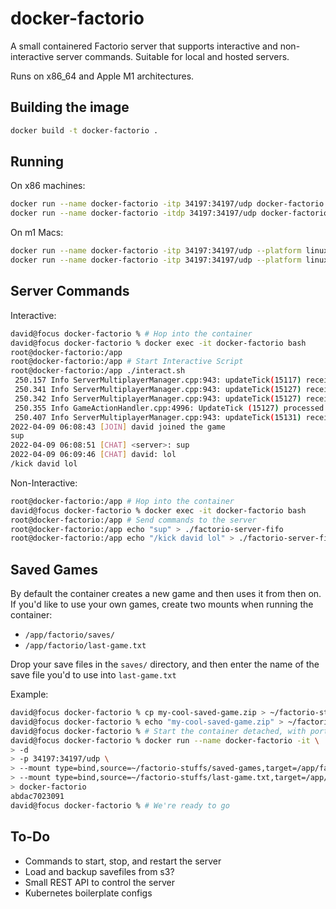 # docker-factorio

A small containered Factorio server that supports interactive and non-interactive server commands. Suitable for local and hosted servers.

Runs on x86_64 and Apple M1 architectures.

## Building the image
```bash
docker build -t docker-factorio .
```

## Running
On x86 machines:
```bash
docker run --name docker-factorio -itp 34197:34197/udp docker-factorio
docker run --name docker-factorio -itdp 34197:34197/udp docker-factorio # runs detached
```

On m1 Macs:
```bash
docker run --name docker-factorio -itp 34197:34197/udp --platform linux/amd64 docker-factorio # ctrl-c kills server
docker run --name docker-factorio -itp 34197:34197/udp --platform linux/amd64 docker-factorio # runs detached
```

## Server Commands

Interactive:
```bash
david@focus docker-factorio % # Hop into the container
david@focus docker-factorio % docker exec -it docker-factorio bash
root@docker-factorio:/app
root@docker-factorio:/app # Start Interactive Script
root@docker-factorio:/app ./interact.sh
 250.157 Info ServerMultiplayerManager.cpp:943: updateTick(15117) received stateChanged peerID(1) oldState(ConnectedDownloadingMap) newState(ConnectedLoadingMap)
 250.341 Info ServerMultiplayerManager.cpp:943: updateTick(15127) received stateChanged peerID(1) oldState(ConnectedLoadingMap) newState(TryingToCatchUp)
 250.342 Info ServerMultiplayerManager.cpp:943: updateTick(15127) received stateChanged peerID(1) oldState(TryingToCatchUp) newState(WaitingForCommandToStartSendingTickClosures)
 250.355 Info GameActionHandler.cpp:4996: UpdateTick (15127) processed PlayerJoinGame peerID(1) playerIndex(0) mode(connect) 
 250.407 Info ServerMultiplayerManager.cpp:943: updateTick(15131) received stateChanged peerID(1) oldState(WaitingForCommandToStartSendingTickClosures) newState(InGame)
2022-04-09 06:08:43 [JOIN] david joined the game
sup
2022-04-09 06:08:51 [CHAT] <server>: sup
2022-04-09 06:09:46 [CHAT] david: lol
/kick david lol
```

Non-Interactive:
```bash
root@docker-factorio:/app # Hop into the container
david@focus docker-factorio % docker exec -it docker-factorio bash
root@docker-factorio:/app # Send commands to the server
root@docker-factorio:/app echo "sup" > ./factorio-server-fifo
root@docker-factorio:/app echo "/kick david lol" > ./factorio-server-fifo
```

## Saved Games

By default the container creates a new game and then uses it from then on. If you'd like to use your own games, create two mounts when running the container:
- `/app/factorio/saves/`
- `/app/factorio/last-game.txt`

Drop your save files in the `saves/` directory, and then enter the name of the save file you'd to use into `last-game.txt` 

Example: 
```bash
david@focus docker-factorio % cp my-cool-saved-game.zip > ~/factorio-stuffs/saved-games/ 
david@focus docker-factorio % echo "my-cool-saved-game.zip" > ~/factorio-stuffs/last-game.txt 
david@focus docker-factorio % # Start the container detached, with ports mounted, and the two binds mentioned above
david@focus docker-factorio % docker run --name docker-factorio -it \
> -d
> -p 34197:34197/udp \
> --mount type=bind,source=~/factorio-stuffs/saved-games,target=/app/factorio/saved_games \
> --mount type=bind,source=~/factorio-stuffs/last-game.txt,target=/app/factorio/last-game.txt \
> docker-factorio
abdac7023091
david@focus docker-factorio % # We're ready to go
```

## To-Do
- Commands to start, stop, and restart the server
- Load and backup savefiles from s3?
- Small REST API to control the server
- Kubernetes boilerplate configs
